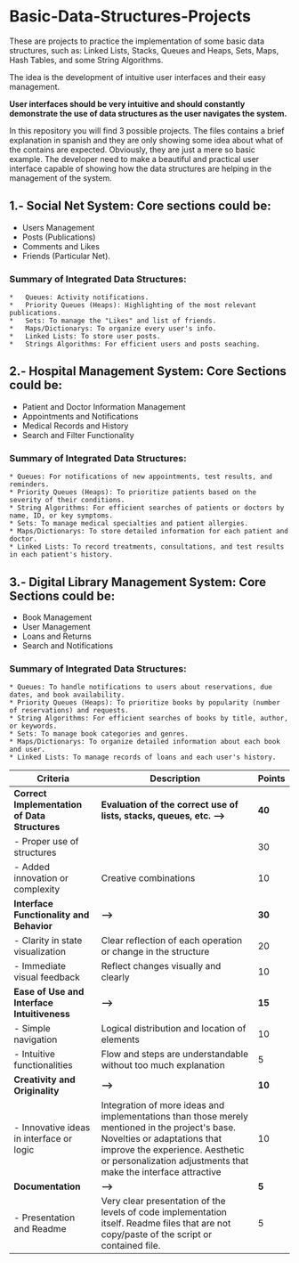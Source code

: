 # Basic-Data-Structures-Projects
These are projects to practice the implementation of some basic data structures, such as: Linked Lists, Stacks, Queues and Heaps, Sets, Maps, Hash Tables, and some String Algorithms.

The idea is the development of intuitive user interfaces and their easy management.

**User interfaces should be very intuitive and should constantly demonstrate the use of data structures as the user navigates the system.**

In this repository you will find 3 possible projects. 
The files contains a brief explanation in spanish and they are only showing some idea about what of the contains are expected. 
Obviously, they are just a mere so basic example. 
The developer need to make a beautiful and practical user interface capable of showing how the data structures are helping in the management of the system.

## 1.- Social Net System: Core sections could be: 
  *	Users Management
  *	Posts (Publications)
  *	Comments and Likes
  *	Friends (Particular Net). 

  ### Summary of Integrated Data Structures:
    *	Queues: Activity notifications.
    *	Priority Queues (Heaps): Highlighting of the most relevant publications.
    *	Sets: To manage the "Likes" and list of friends.
    *	Maps/Dictionarys: To organize every user's info.
    *	Linked Lists: To store user posts.
    *	Strings Algorithms: For efficient users and posts seaching.

## 2.- Hospital Management System: Core Sections could be: 
  * Patient and Doctor Information Management 
  * Appointments and Notifications 
  * Medical Records and History 
  * Search and Filter Functionality

  ### Summary of Integrated Data Structures: 
    * Queues: For notifications of new appointments, test results, and reminders. 
    * Priority Queues (Heaps): To prioritize patients based on the severity of their conditions. 
    * String Algorithms: For efficient searches of patients or doctors by name, ID, or key symptoms. 
    * Sets: To manage medical specialties and patient allergies. 
    * Maps/Dictionarys: To store detailed information for each patient and doctor. 
    * Linked Lists: To record treatments, consultations, and test results in each patient's history.

## 3.- Digital Library Management System: Core Sections could be: 
  * Book Management 
  * User Management 
  * Loans and Returns 
  * Search and Notifications

  ### Summary of Integrated Data Structures: 
    * Queues: To handle notifications to users about reservations, due dates, and book availability. 
    * Priority Queues (Heaps): To prioritize books by popularity (number of reservations) and requests. 
    * String Algorithms: For efficient searches of books by title, author, or keywords. 
    * Sets: To manage book categories and genres. 
    * Maps/Dictionarys: To organize detailed information about each book and user. 
    * Linked Lists: To manage records of loans and each user's history.


| Criteria | Description | Points |
|---|---|---|
| **Correct Implementation of Data Structures** | **Evaluation of the correct use of lists, stacks, queues, etc. -->** | **40** |
| - Proper use of structures |  | 30 |
| - Added innovation or complexity | Creative combinations | 10 |
| **Interface Functionality and Behavior** | **-->** | **30** |
| - Clarity in state visualization | Clear reflection of each operation or change in the structure | 20 |
| - Immediate visual feedback | Reflect changes visually and clearly | 10 |
| **Ease of Use and Interface Intuitiveness** | **-->** | **15** |
| - Simple navigation | Logical distribution and location of elements | 10 |
| - Intuitive functionalities | Flow and steps are understandable without too much explanation | 5 |
| **Creativity and Originality** | **-->** | **10** |
| - Innovative ideas in interface or logic | Integration of more ideas and implementations than those merely mentioned in the project's base. Novelties or adaptations that improve the experience. Aesthetic or personalization adjustments that make the interface attractive | 10 |
| **Documentation** | **-->** | **5** |
| - Presentation and Readme | Very clear presentation of the levels of code implementation itself. Readme files that are not copy/paste of the script or contained file. | 5 |

